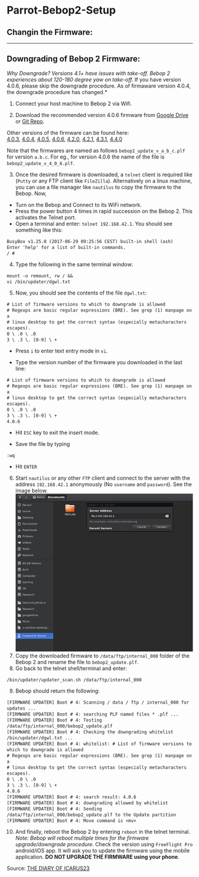 # Parrot-Bebop2-Setup 

## Changin the Firmware:
***
## Downgrading of Bebop 2 Firmware:
*Why Downgrade? Versions 4.1+ have issues with take-off. Bebop 2 experiences about 120-180 degree yaw on take-off.* If you have version 4.0.6, please skip the downgrade procedure. As of firmaware version 4.0.4, the downgrade procedure has changed.*

1. Connect your host machine to Bebop 2 via Wifi. 

2. Download the recommended version 4.0.6 firmware from [Google Drive](https://drive.google.com/open?id=1zrpRKtHe-TR_2FuedCzT5tQLqBkdp-Wy) or [Git Repo](https://github.com/prgumd/Parrot-Bebop2-Setup/blob/master/bebop2_update_v_4_0_6.plf).

Other versions of the firmware can be found here: <br />
[4.0.3](https://drive.google.com/open?id=1O4RBNLFKPhsZftSp4SUrgAJQNQsqYNCF), [4.0.4](https://drive.google.com/open?id=1X4IDXzgNrWdo4UWooByo7dMmTMmhng2E), [4.0.5](https://drive.google.com/open?id=1Na5ANPf5kCT_Nk1lxSXrvKhKcHNqo2_Y), [4.0.6](https://drive.google.com/open?id=1zrpRKtHe-TR_2FuedCzT5tQLqBkdp-Wy), [4.2.0](https://drive.google.com/open?id=1m72-I9pifd8PwQdeMOt1PEFuzDc4A6EH), [4.2.1](https://drive.google.com/open?id=1Hejt_EmKkXzUG-Ov9ZAeYIxU7XIGysvC), [4.3.1](https://drive.google.com/open?id=1wSwM9pdRsOSetmv1QOtJFEaOOWFMECtI), [4.4.0](https://drive.google.com/open?id=1e1uE-KZyVcUlgnGBhHri3eN6N4P2nZkd) <br />

Note that the firmwares are named as follows `bebop2_update_v_a_b_c.plf` for version `a.b.c`. For eg., for version 4.0.6 the name of the file is `bebop2_update_v_4_0_6.plf`.

3. Once the desired firmware is downloaded, a `telnet` client is required like (`Putty` or any FTP client like `FileZilla`). Alternatively on a linux machine, you can use a file manager like `nautilus` to copy the firmware to the Bebop. Now,
  * Turn on the Bebop and Connect to its WiFi network.
  * Press the power button 4 times in rapid succession on the Bebop 2. This activates the Telnet port.
  * Open a terminal and enter: `telnet 192.168.42.1`. 
You should see something like this:
```
BusyBox v1.25.0 (2017-06-29 09:25:56 CEST) built-in shell (ash)
Enter 'help' for a list of built-in commands.
/ #
```

4. Type the following in the same terminal window:
```
mount -o remount, rw / &&
vi /bin/updater/dgwl.txt
```

5. Now, you should see the contents of the file `dgwl.txt`:
```
# List of firmware versions to which to downgrade is allowed
# Regexps are basic regular expressions (BRE). See grep (1) manpage on a
# linux desktop to get the correct syntax (especially metacharacters escapes).
0 \ .0 \ .0
3 \ .3 \. [0-9] \ +
```
   * Press `i` to enter text entry mode in `vi`.
  
   * Type the version number of the firmware you downloaded in the last line:
  ```
  # List of firmware versions to which to downgrade is allowed 
  # Regexps are basic regular expressions (BRE). See grep (1) manpage on a 
  # linux desktop to get the correct syntax (especially metacharacters escapes). 
  0 \ .0 \ .0 
  3 \ .3 \. [0-9] \ + 
  4.0.6
  ```
  
   * Hit `ESC` key to exit the insert mode.
  
   * Save the file by typing 
  ```
  :wq
  ```
  
   * Hit `ENTER`
  
6. Start `nautilus` or any other `FTP` client and connect to the server with the address `192.168.42.1` anonymously (No `username` and `password`). See the image below.
![Telnet-Nautilus](img/telnet.png)
7. Copy the downloaded firmware to `/data/ftp/internal_000` folder of the Bebop 2 and rename the file to `bebop2_update.plf`.
8. Go back to the telnet shell/terminal and enter:
```
/bin/updater/updater_scan.sh /data/ftp/internal_000
```
9. Bebop should return the following:
```
[FIRMWARE UPDATER] Boot # 4: Scanning / data / ftp / internal_000 for updates ...
[FIRMWARE UPDATER] Boot # 4: searching PLF named files * .plf ...
[FIRMWARE UPDATER] Boot # 4: Testing /data/ftp/internal_000/bebop2_update.plf
[FIRMWARE UPDATER] Boot # 4: Checking the downgrading whitelist /bin/updater/dgwl.txt ...
[FIRMWARE UPDATER] Boot # 4: whitelist: # List of firmware versions to which to downgrade is allowed
# Regexps are basic regular expressions (BRE). See grep (1) manpage on a
# linux desktop to get the correct syntax (especially metacharacters escapes).
0 \ .0 \ .0
3 \ .3 \. [0-9] \ +
4.0.6
[FIRMWARE UPDATER] Boot # 4: search result: 4.0.6
[FIRMWARE UPDATER] Boot # 4: downgrading allowed by whitelist
[FIRMWARE UPDATER] Boot # 4: Sending
/data/ftp/internal_000/bebop2_update.plf to the Update partition
[FIRMWARE UPDATER] Boot # 4: Move command is <mv>
```
  
10. And finally, reboot the Bebop 2 by entering `reboot` in the telnet terminal. 
*Note: Bebop will reboot multiple times for the firmware upgrade/downgrade procedure.* 
Check the version using `FreeFlight Pro` android/iOS app. It will ask you to update the firmware using the mobile application. **DO NOT UPGRADE THE FIRMWARE using your phone**.


Source: [THE DIARY OF ICARUS23](https://icarus23blog.wordpress.com/2017/07/14/downgrade-del-firmware-del-bebop-2/)





